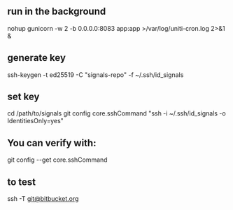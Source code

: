 

## run in the background
nohup gunicorn -w 2 -b 0.0.0.0:8083 app:app >/var/log/uniti-cron.log 2>&1 &

## generate key
ssh-keygen -t ed25519 -C "signals-repo" -f ~/.ssh/id_signals

## set key 
cd /path/to/signals
git config core.sshCommand "ssh -i ~/.ssh/id_signals -o IdentitiesOnly=yes"

## You can verify with:
git config --get core.sshCommand


## to test
ssh -T git@bitbucket.org
